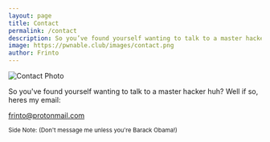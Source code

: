 ```yaml
---
layout: page
title: Contact
permalink: /contact
description: So you’ve found yourself wanting to talk to a master hacker huh?
image: https://pwnable.club/images/contact.png
author: Frinto
---
```


<img src="{{ site.baseurl }}/images/contact.png" alt="Contact Photo">

So you've found yourself wanting to talk to a master hacker huh? Well if so, heres my email:

[frinto@protonmail.com](mailto:frinto@protonmail.com)

<small>Side Note: (Don't message me unless you're Barack Obama!)</small>
